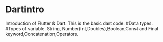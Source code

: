 # Dartintro
Introduction of Flutter &amp; Dart. 
This is the basic dart code.
#Data types.
#Types of variable. String, Number(Int,Doubles),Boolean,Const and Final keyword,Concatenation,Operators.
